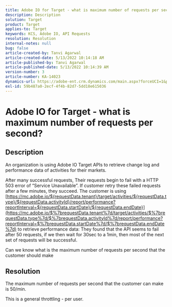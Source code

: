```yaml
---
title: Adobe IO for Target - what is maximum number of requests per second?
description: Description
solution: Target
product: Target
applies-to: Target
keywords: KCS, Adobe IO, API Requests
resolution: Resolution
internal-notes: null
bug: false
article-created-by: Tanvi Agarwal
article-created-date: 5/13/2022 10:14:18 AM
article-published-by: Tanvi Agarwal
article-published-date: 5/13/2022 10:14:39 AM
version-number: 3
article-number: KA-14023
dynamics-url: https://adobe-ent.crm.dynamics.com/main.aspx?forceUCI=1&pagetype=entityrecord&etn=knowledgearticle&id=5435e76e-a5d2-ec11-a7b5-00224809c27a
exl-id: 59b487a0-2ecf-4f4b-82d7-5dd18e615036
---
```

# Adobe IO for Target - what is maximum number of requests per second?

## Description


An organization is using Adobe IO Target APIs to retrieve change log and performance data of activities for their markets.

After many successful requests, Their requests begin to fail with a HTTP 503 error of “Service Unavailable”. If customer retry these failed requests after a few minutes, they succeed. The customer is using [https://mc.adobe.io/${requestData.tenant}/target/activities/${requestData.type}/${requestData.activityId}/report/performance?reportInterval=${requestData.startDate}/${requestData.endDate}](https://mc.adobe.io/$%7brequestData.tenant%7d/target/activities/$%7brequestData.type%7d/$%7brequestData.activityId%7d/report/performance?reportInterval=$%7brequestData.startDate%7d/$%7brequestData.endDate%7d) to retrieve performance data: They found that the API seems to fail after 50 requests, if we then wait for 30sec to a 1min, then most of the next set of requests will be successful.

Can we know what is the maximum number of requests per second that the customer should make


## Resolution


The maximum number of requests per second that the customer can make is 50/min.

This is a general throttling - per user.
